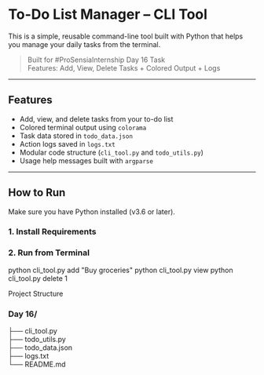
# To-Do List Manager – CLI Tool

This is a simple, reusable command-line tool built with Python that helps you manage your daily tasks from the terminal.

> Built for #ProSensiaInternship Day 16 Task  
> Features: Add, View, Delete Tasks + Colored Output + Logs

---

## Features

- Add, view, and delete tasks from your to-do list
- Colored terminal output using `colorama`
- Task data stored in `todo_data.json`
- Action logs saved in `logs.txt`
- Modular code structure (`cli_tool.py` and `todo_utils.py`)
- Usage help messages built with `argparse`

---

## How to Run

Make sure you have Python installed (v3.6 or later).

### 1. Install Requirements

### 2. Run from Terminal

python cli_tool.py add "Buy groceries"
python cli_tool.py view
python cli_tool.py delete 1

Project Structure

### Day 16/
├── cli_tool.py       
├── todo_utils.py       
├── todo_data.json      
├── logs.txt            
└── README.md          

